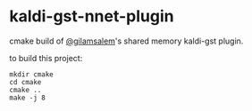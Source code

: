 # kaldi-gst-nnet-plugin


cmake build of [@gilamsalem](https://github.com/alumae/kaldi-gstreamer-server/issues/167#issuecomment-643735459)'s shared memory kaldi-gst plugin.

to build this project:
```
mkdir cmake
cd cmake
cmake ..
make -j 8
```
